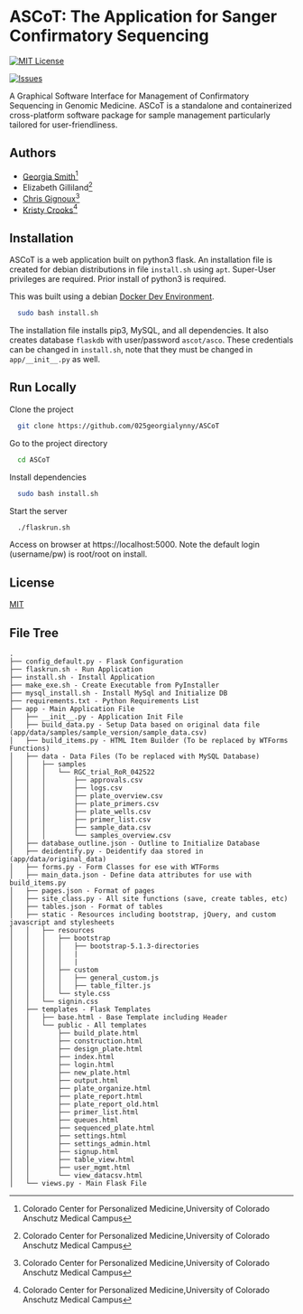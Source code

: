 
# ASCoT: The Application for Sanger Confirmatory Sequencing


[![MIT License](https://img.shields.io/badge/License-MIT-green.svg)](https://choosealicense.com/licenses/mit/) 

[![Issues](https://img.shields.io/github/issues/025georgialynny/ASCoT)](https://github.com/025georgialynny/ASCoT/issues)

A Graphical Software Interface for Management of Confirmatory Sequencing in Genomic Medicine. ASCoT is a standalone and containerized cross-platform software package for sample management particularly tailored for user-friendliness.





## Authors

- [Georgia Smith](https://www.github.com/GeorgiaLynny)[^1]
- Elizabeth Gilliland[^1]
- [Chris Gignoux](https://www.gignouxlab.org/)[^1]
- [Kristy Crooks](https://medschool.cuanschutz.edu/pathology/department-of-pathology-our-services/cmoco/our-team/Crooks-Kristy-UCD6000076708)[^1]


[^1]:  Colorado Center for Personalized Medicine,University of Colorado Anschutz Medical Campus 
## Installation

ASCoT is a web application built on python3 flask. An installation file is created for debian distributions in file `install.sh` using `apt`. Super-User privileges are required. Prior install of python3 is required. 

This was built using a debian [Docker Dev Environment](https://docs.docker.com/desktop/dev-environments/).  

```bash
  sudo bash install.sh
```
    
The installation file installs pip3, MySQL, and all dependencies. It also creates database `flaskdb` with user/password `ascot/asco`. These credentials can be changed in `install.sh`, note that they must be changed in `app/__init__.py` as well. 
## Run Locally

Clone the project

```bash
  git clone https://github.com/025georgialynny/ASCoT
```

Go to the project directory

```bash
  cd ASCoT
```

Install dependencies

```bash
  sudo bash install.sh
```

Start the server

```bash
  ./flaskrun.sh
```

Access on browser at https://localhost:5000. Note the default login (username/pw) is root/root on install. 

## License

[MIT](https://choosealicense.com/licenses/mit/)


## File Tree
```
.
├── config_default.py - Flask Configuration
├── flaskrun.sh - Run Application
├── install.sh - Install Application
├── make_exe.sh - Create Executable from PyInstaller
├── mysql_install.sh - Install MySql and Initialize DB
├── requirements.txt - Python Requirements List
├── app - Main Application File 
│   ├── __init__.py - Application Init File
│   ├── build_data.py - Setup Data based on original data file (app/data/samples/sample_version/sample_data.csv)
│   ├── build_items.py - HTML Item Builder (To be replaced by WTForms Functions)
│   ├── data - Data Files (To be replaced with MySQL Database)
│   │   ├── samples
│   │   │   └── RGC_trial_RoR_042522
│   │   │       ├── approvals.csv
│   │   │       ├── logs.csv
│   │   │       ├── plate_overview.csv
│   │   │       ├── plate_primers.csv
│   │   │       ├── plate_wells.csv
│   │   │       ├── primer_list.csv
│   │   │       ├── sample_data.csv
│   │   │       └── samples_overview.csv
│   ├── database_outline.json - Outline to Initialize Database
│   ├── deidentify.py - Deidentify daa stored in (app/data/original_data)
│   ├── forms.py - Form Classes for ese with WTForms
│   ├── main_data.json - Define data attributes for use with build_items.py
│   ├── pages.json - Format of pages 
│   ├── site_class.py - All site functions (save, create tables, etc)
│   ├── tables.json - Format of tables 
│   ├── static - Resources including bootstrap, jQuery, and custom javascript and stylesheets
│   │   ├── resources
│   │   │   ├── bootstrap
│   │   │   │   ├── bootstrap-5.1.3-directories
│   │   │   │   |
│   │   │   │   |
│   │   │   ├── custom
│   │   │   │   ├── general_custom.js
│   │   │   │   ├── table_filter.js
│   │   │   └── style.css
│   │   └── signin.css
│   ├── templates - Flask Templates
│   │   ├── base.html - Base Template including Header
│   │   └── public - All templates 
│   │       ├── build_plate.html
│   │       ├── construction.html
│   │       ├── design_plate.html
│   │       ├── index.html
│   │       ├── login.html
│   │       ├── new_plate.html
│   │       ├── output.html
│   │       ├── plate_organize.html
│   │       ├── plate_report.html
│   │       ├── plate_report_old.html
│   │       ├── primer_list.html
│   │       ├── queues.html
│   │       ├── sequenced_plate.html
│   │       ├── settings.html
│   │       ├── settings_admin.html
│   │       ├── signup.html
│   │       ├── table_view.html
│   │       ├── user_mgmt.html
│   │       └── view_datacsv.html
│   └── views.py - Main Flask File

```

